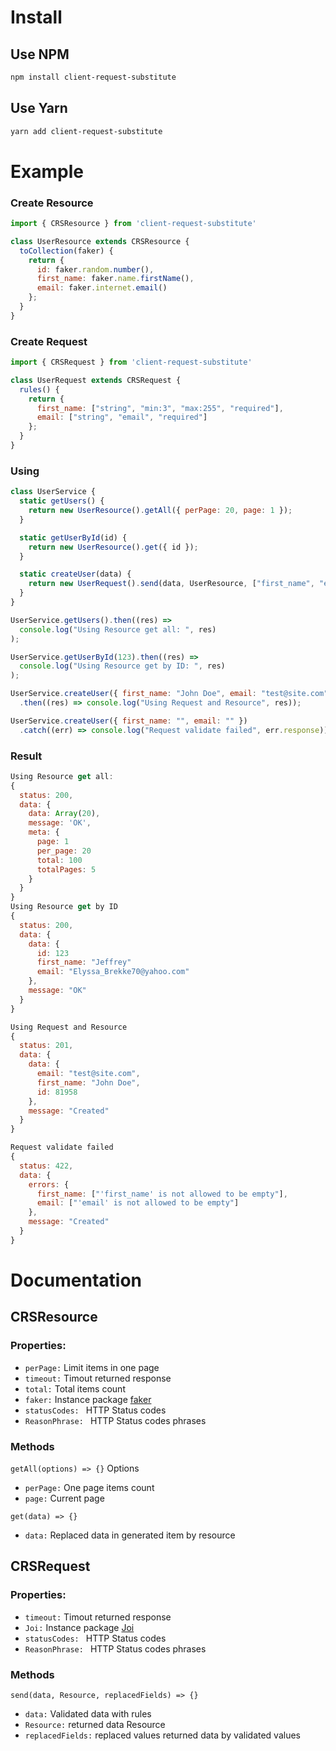 # Install
## Use NPM
```bash
npm install client-request-substitute
```
## Use Yarn
```bash
yarn add client-request-substitute
```
# Example
### Create Resource
```js
import { CRSResource } from 'client-request-substitute'

class UserResource extends CRSResource {
  toCollection(faker) {
    return {
      id: faker.random.number(),
      first_name: faker.name.firstName(),
      email: faker.internet.email()
    };
  }
}
```
### Create Request
```js
import { CRSRequest } from 'client-request-substitute'

class UserRequest extends CRSRequest {
  rules() {
    return {
      first_name: ["string", "min:3", "max:255", "required"],
      email: ["string", "email", "required"]
    };
  }
}
```
### Using
```js
class UserService {
  static getUsers() {
    return new UserResource().getAll({ perPage: 20, page: 1 });
  }

  static getUserById(id) {
    return new UserResource().get({ id });
  }

  static createUser(data) {
    return new UserRequest().send(data, UserResource, ["first_name", "email"]);
  }
}

UserService.getUsers().then((res) =>
  console.log("Using Resource get all: ", res)
);

UserService.getUserById(123).then((res) =>
  console.log("Using Resource get by ID: ", res)
);

UserService.createUser({ first_name: "John Doe", email: "test@site.com" })
  .then((res) => console.log("Using Request and Resource", res));

UserService.createUser({ first_name: "", email: "" })
  .catch((err) => console.log("Request validate failed", err.response));

```
### Result
```jsx
Using Resource get all:
{
  status: 200,
  data: {
    data: Array(20),
    message: 'OK',
    meta: {
      page: 1
      per_page: 20
      total: 100
      totalPages: 5
    }
  }
}
Using Resource get by ID
{
  status: 200,
  data: {
    data: {
      id: 123
      first_name: "Jeffrey"
      email: "Elyssa_Brekke70@yahoo.com"
    },
    message: "OK"
  }
}

Using Request and Resource
{
  status: 201,
  data: {
    data: {
      email: "test@site.com",
      first_name: "John Doe",
      id: 81958
    },
    message: "Created"
  }
}

Request validate failed
{
  status: 422,
  data: {
    errors: {
      first_name: ["'first_name' is not allowed to be empty"],
      email: ["'email' is not allowed to be empty"]
    },
    message: "Created"
  }
}

```
# Documentation
## CRSResource

### Properties:
- `perPage:` Limit items in one page
- `timeout:` Timout returned response
- `total:` Total items count
- `faker:` Instance package [faker](https://github.com/marak/Faker.js/ "faker")
- `statusCodes: ` HTTP Status codes
- `ReasonPhrase: ` HTTP Status codes phrases

### Methods
`getAll(options) => {}`
Options
- `perPage:` One page items count
- `page:` Current page

`get(data) => {}`
- `data:` Replaced data in generated item by resource


## CRSRequest

### Properties:
- `timeout:` Timout returned response
- `Joi:` Instance package [Joi](https://github.com/sideway/joi/ "Joi")
- `statusCodes: ` HTTP Status codes
- `ReasonPhrase: ` HTTP Status codes phrases

### Methods
`send(data, Resource, replacedFields) => {}`
- `data:` Validated data with rules
- `Resource:` returned data Resource
- `replacedFields:` replaced values returned data by validated values
